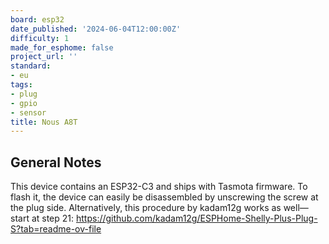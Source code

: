 ```yaml
---
board: esp32
date_published: '2024-06-04T12:00:00Z'
difficulty: 1
made_for_esphome: false
project_url: ''
standard:
- eu
tags:
- plug
- gpio
- sensor
title: Nous A8T
---
```


## General Notes

This device contains an ESP32-C3 and ships with Tasmota firmware.
To flash it, the device can easily be disassembled by unscrewing the screw at the plug side.
Alternatively, this procedure by kadam12g works as well—start at step 21: https://github.com/kadam12g/ESPHome-Shelly-Plus-Plug-S?tab=readme-ov-file
#